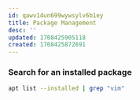 ```yaml
---
id: qawv14un699wywsylv6b1ey
title: Package Management
desc: ''
updated: 1708425905118
created: 1708425872691
---
```


### Search for an installed package 

```bash
apt list --installed | grep "vim"
```

